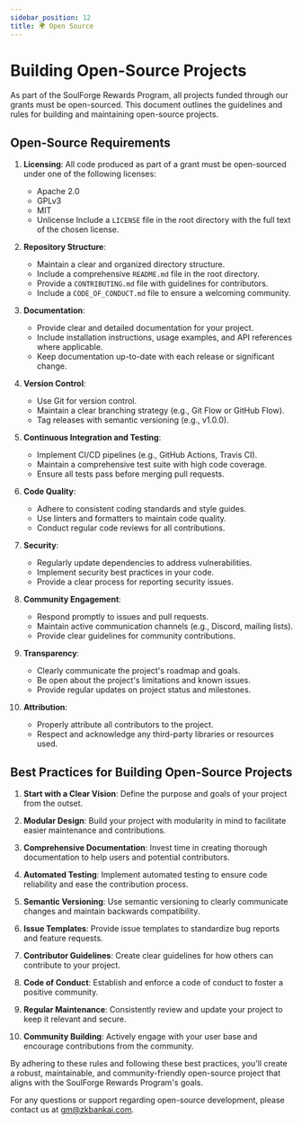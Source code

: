 ```yaml
---
sidebar_position: 12
title: 🌍 Open Source
---
```

# Building Open-Source Projects

As part of the SoulForge Rewards Program, all projects funded through our grants must be open-sourced. This document outlines the guidelines and rules for building and maintaining open-source projects.

## Open-Source Requirements

1. **Licensing**: All code produced as part of a grant must be open-sourced under one of the following licenses:
   - Apache 2.0
   - GPLv3
   - MIT
   - Unlicense
   Include a `LICENSE` file in the root directory with the full text of the chosen license.

2. **Repository Structure**:
   - Maintain a clear and organized directory structure.
   - Include a comprehensive `README.md` file in the root directory.
   - Provide a `CONTRIBUTING.md` file with guidelines for contributors.
   - Include a `CODE_OF_CONDUCT.md` file to ensure a welcoming community.

3. **Documentation**:
   - Provide clear and detailed documentation for your project.
   - Include installation instructions, usage examples, and API references where applicable.
   - Keep documentation up-to-date with each release or significant change.

4. **Version Control**:
   - Use Git for version control.
   - Maintain a clear branching strategy (e.g., Git Flow or GitHub Flow).
   - Tag releases with semantic versioning (e.g., v1.0.0).

5. **Continuous Integration and Testing**:
   - Implement CI/CD pipelines (e.g., GitHub Actions, Travis CI).
   - Maintain a comprehensive test suite with high code coverage.
   - Ensure all tests pass before merging pull requests.

6. **Code Quality**:
   - Adhere to consistent coding standards and style guides.
   - Use linters and formatters to maintain code quality.
   - Conduct regular code reviews for all contributions.

7. **Security**:
   - Regularly update dependencies to address vulnerabilities.
   - Implement security best practices in your code.
   - Provide a clear process for reporting security issues.

8. **Community Engagement**:
   - Respond promptly to issues and pull requests.
   - Maintain active communication channels (e.g., Discord, mailing lists).
   - Provide clear guidelines for community contributions.

9. **Transparency**:
   - Clearly communicate the project's roadmap and goals.
   - Be open about the project's limitations and known issues.
   - Provide regular updates on project status and milestones.

10. **Attribution**:
    - Properly attribute all contributors to the project.
    - Respect and acknowledge any third-party libraries or resources used.

## Best Practices for Building Open-Source Projects

1. **Start with a Clear Vision**: Define the purpose and goals of your project from the outset.

2. **Modular Design**: Build your project with modularity in mind to facilitate easier maintenance and contributions.

3. **Comprehensive Documentation**: Invest time in creating thorough documentation to help users and potential contributors.

4. **Automated Testing**: Implement automated testing to ensure code reliability and ease the contribution process.

5. **Semantic Versioning**: Use semantic versioning to clearly communicate changes and maintain backwards compatibility.

6. **Issue Templates**: Provide issue templates to standardize bug reports and feature requests.

7. **Contributor Guidelines**: Create clear guidelines for how others can contribute to your project.

8. **Code of Conduct**: Establish and enforce a code of conduct to foster a positive community.

9. **Regular Maintenance**: Consistently review and update your project to keep it relevant and secure.

10. **Community Building**: Actively engage with your user base and encourage contributions from the community.

By adhering to these rules and following these best practices, you'll create a robust, maintainable, and community-friendly open-source project that aligns with the SoulForge Rewards Program's goals.

For any questions or support regarding open-source development, please contact us at [gm@zkbankai.com](mailto:gm@zkbankai.com).
